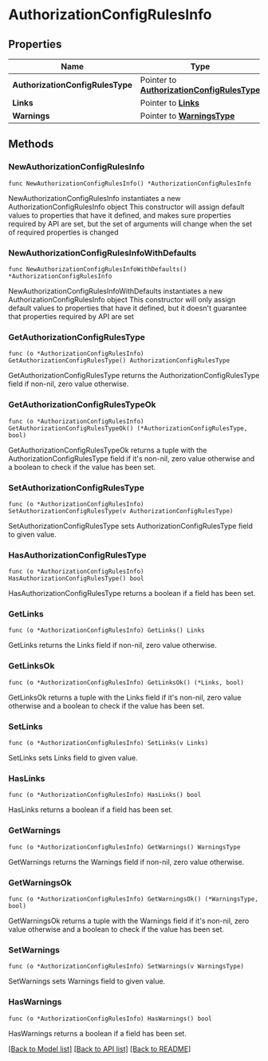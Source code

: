 # AuthorizationConfigRulesInfo

## Properties

Name | Type | Description | Notes
------------ | ------------- | ------------- | -------------
**AuthorizationConfigRulesType** | Pointer to [**AuthorizationConfigRulesType**](AuthorizationConfigRulesType.md) |  | [optional] 
**Links** | Pointer to [**Links**](Links.md) |  | [optional] 
**Warnings** | Pointer to [**WarningsType**](WarningsType.md) |  | [optional] 

## Methods

### NewAuthorizationConfigRulesInfo

`func NewAuthorizationConfigRulesInfo() *AuthorizationConfigRulesInfo`

NewAuthorizationConfigRulesInfo instantiates a new AuthorizationConfigRulesInfo object
This constructor will assign default values to properties that have it defined,
and makes sure properties required by API are set, but the set of arguments
will change when the set of required properties is changed

### NewAuthorizationConfigRulesInfoWithDefaults

`func NewAuthorizationConfigRulesInfoWithDefaults() *AuthorizationConfigRulesInfo`

NewAuthorizationConfigRulesInfoWithDefaults instantiates a new AuthorizationConfigRulesInfo object
This constructor will only assign default values to properties that have it defined,
but it doesn't guarantee that properties required by API are set

### GetAuthorizationConfigRulesType

`func (o *AuthorizationConfigRulesInfo) GetAuthorizationConfigRulesType() AuthorizationConfigRulesType`

GetAuthorizationConfigRulesType returns the AuthorizationConfigRulesType field if non-nil, zero value otherwise.

### GetAuthorizationConfigRulesTypeOk

`func (o *AuthorizationConfigRulesInfo) GetAuthorizationConfigRulesTypeOk() (*AuthorizationConfigRulesType, bool)`

GetAuthorizationConfigRulesTypeOk returns a tuple with the AuthorizationConfigRulesType field if it's non-nil, zero value otherwise
and a boolean to check if the value has been set.

### SetAuthorizationConfigRulesType

`func (o *AuthorizationConfigRulesInfo) SetAuthorizationConfigRulesType(v AuthorizationConfigRulesType)`

SetAuthorizationConfigRulesType sets AuthorizationConfigRulesType field to given value.

### HasAuthorizationConfigRulesType

`func (o *AuthorizationConfigRulesInfo) HasAuthorizationConfigRulesType() bool`

HasAuthorizationConfigRulesType returns a boolean if a field has been set.

### GetLinks

`func (o *AuthorizationConfigRulesInfo) GetLinks() Links`

GetLinks returns the Links field if non-nil, zero value otherwise.

### GetLinksOk

`func (o *AuthorizationConfigRulesInfo) GetLinksOk() (*Links, bool)`

GetLinksOk returns a tuple with the Links field if it's non-nil, zero value otherwise
and a boolean to check if the value has been set.

### SetLinks

`func (o *AuthorizationConfigRulesInfo) SetLinks(v Links)`

SetLinks sets Links field to given value.

### HasLinks

`func (o *AuthorizationConfigRulesInfo) HasLinks() bool`

HasLinks returns a boolean if a field has been set.

### GetWarnings

`func (o *AuthorizationConfigRulesInfo) GetWarnings() WarningsType`

GetWarnings returns the Warnings field if non-nil, zero value otherwise.

### GetWarningsOk

`func (o *AuthorizationConfigRulesInfo) GetWarningsOk() (*WarningsType, bool)`

GetWarningsOk returns a tuple with the Warnings field if it's non-nil, zero value otherwise
and a boolean to check if the value has been set.

### SetWarnings

`func (o *AuthorizationConfigRulesInfo) SetWarnings(v WarningsType)`

SetWarnings sets Warnings field to given value.

### HasWarnings

`func (o *AuthorizationConfigRulesInfo) HasWarnings() bool`

HasWarnings returns a boolean if a field has been set.


[[Back to Model list]](../README.md#documentation-for-models) [[Back to API list]](../README.md#documentation-for-api-endpoints) [[Back to README]](../README.md)


